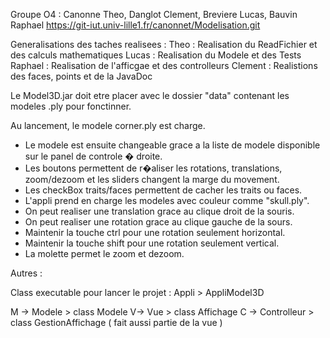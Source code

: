 Groupe O4 : Canonne Theo, Danglot Clement, Breviere Lucas, Bauvin Raphael
https://git-iut.univ-lille1.fr/canonnet/Modelisation.git

Generalisations des taches realisees :
Theo : Realisation du ReadFichier et des calculs mathematiques
Lucas : Realisation du Modele et des Tests
Raphael : Realisation de l'afficgae et des controlleurs
Clement : Realistions des faces, points et de la JavaDoc


Le Model3D.jar doit etre placer avec le dossier "data" contenant les modeles .ply pour fonctinner.

Au lancement, le modele corner.ply est charge. 
- Le modele est ensuite changeable grace a la liste de modele disponible sur le panel de controle � droite. 
- Les boutons permettent de r�aliser les rotations, translations, zoom/dezoom et les sliders changent la marge du movement.
- Les checkBox traits/faces permettent de cacher les traits ou faces.
- L'appli prend en charge les modeles avec couleur comme "skull.ply".
- On peut realiser une translation grace au clique droit de la souris.
- On peut realiser une rotation grace au clique gauche de la sours.
- Maintenir la touche ctrl pour une rotation seulement horizontal.
- Maintenir la touche shift pour une rotation seulement vertical.
- La molette permet le zoom et dezoom.


Autres :

Class executable pour lancer le projet : Appli > AppliModel3D

M -> Modele > class Modele
V-> Vue > class Affichage
C -> Controlleur > class GestionAffichage ( fait aussi partie de la vue )
 
